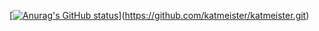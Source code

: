 [[![Anurag's GitHub status](https://github-readme-stats.vercel.app/api?username=anuraghazra)](https://github.com/anuraghazra/)](https://github.com/katmeister/katmeister.git)